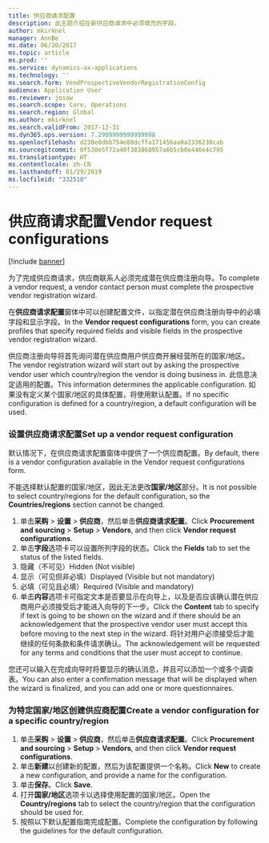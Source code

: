 ```yaml
---
title: 供应商请求配置
description: 此主题介绍在新供应商请求中必须填充的字段。
author: mkirknel
manager: AnnBe
ms.date: 06/20/2017
ms.topic: article
ms.prod: ''
ms.service: dynamics-ax-applications
ms.technology: ''
ms.search.form: VendProspectiveVendorRegistrationConfig
audience: Application User
ms.reviewer: josaw
ms.search.scope: Core, Operations
ms.search.region: Global
ms.author: mkirknel
ms.search.validFrom: 2017-12-31
ms.dyn365.ops.version: 7.2999999999999998
ms.openlocfilehash: d238e0dbb754e88dcffa171456aa0a2336238cab
ms.sourcegitcommit: 0f530e5f72a40f383868957a6b5cb0e446e4c795
ms.translationtype: HT
ms.contentlocale: zh-CN
ms.lasthandoff: 01/29/2019
ms.locfileid: "332510"
---
```

# <a name="vendor-request-configurations"></a><span data-ttu-id="6277f-103">供应商请求配置</span><span class="sxs-lookup"><span data-stu-id="6277f-103">Vendor request configurations</span></span>
[!include [banner](../includes/banner.md)]

<span data-ttu-id="6277f-104">为了完成供应商请求，供应商联系人必须完成潜在供应商注册向导。</span><span class="sxs-lookup"><span data-stu-id="6277f-104">To complete a vendor request, a vendor contact person must complete the prospective vendor registration wizard.</span></span>

<span data-ttu-id="6277f-105">在**供应商请求配置**窗体中可以创建配置文件，以指定潜在供应商注册向导中的必填字段和显示字段。</span><span class="sxs-lookup"><span data-stu-id="6277f-105">In the **Vendor request configurations** form, you can create profiles that specify required fields and visible fields in the prospective vendor registration wizard.</span></span>

<span data-ttu-id="6277f-106">供应商注册向导将首先询问潜在供应商用户供应商开展经营所在的国家/地区。</span><span class="sxs-lookup"><span data-stu-id="6277f-106">The vendor registration wizard will start out by asking the prospective vendor user which country/region the vendor is doing business in.</span></span> <span data-ttu-id="6277f-107">此信息决定适用的配置。</span><span class="sxs-lookup"><span data-stu-id="6277f-107">This information determines the applicable configuration.</span></span> <span data-ttu-id="6277f-108">如果没有定义某个国家/地区的具体配置，将使用默认配置。</span><span class="sxs-lookup"><span data-stu-id="6277f-108">If no specific configuration is defined for a country/region, a default configuration will be used.</span></span>

### <a name="set-up-a-vendor-request-configuration"></a><span data-ttu-id="6277f-109">设置供应商请求配置</span><span class="sxs-lookup"><span data-stu-id="6277f-109">Set up a vendor request configuration</span></span>

<span data-ttu-id="6277f-110">默认情况下，在供应商请求配置窗体中提供了一个供应商配置。</span><span class="sxs-lookup"><span data-stu-id="6277f-110">By default, there is a vendor configuration available in the Vendor request configurations form.</span></span>

<span data-ttu-id="6277f-111">不能选择默认配置的国家/地区，因此无法更改**国家/地区**部分。</span><span class="sxs-lookup"><span data-stu-id="6277f-111">It is not possible to select country/regions for the default configuration, so the **Countries/regions** section cannot be changed.</span></span>

1. <span data-ttu-id="6277f-112">单击**采购** > **设置** > **供应商**，然后单击**供应商请求配置**。</span><span class="sxs-lookup"><span data-stu-id="6277f-112">Click **Procurement and sourcing** > **Setup** > **Vendors**, and then click **Vendor request configurations**.</span></span>
2. <span data-ttu-id="6277f-113">单击**字段**选项卡可以设置所列字段的状态。</span><span class="sxs-lookup"><span data-stu-id="6277f-113">Click the **Fields** tab to set the status of the listed fields.</span></span>
3. <span data-ttu-id="6277f-114">隐藏（不可见）</span><span class="sxs-lookup"><span data-stu-id="6277f-114">Hidden (Not visible)</span></span>
4. <span data-ttu-id="6277f-115">显示（可见但非必填）</span><span class="sxs-lookup"><span data-stu-id="6277f-115">Displayed (Visible but not mandatory)</span></span>
5. <span data-ttu-id="6277f-116">必填（可见且必填）</span><span class="sxs-lookup"><span data-stu-id="6277f-116">Required (Visible and mandatory)</span></span>
6. <span data-ttu-id="6277f-117">单击**内容**选项卡可指定文本是否要显示在向导上，以及是否应该确认潜在供应商用户必须接受后才能进入向导的下一步。</span><span class="sxs-lookup"><span data-stu-id="6277f-117">Click the **Content** tab to specify if text is going to be shown on the wizard and if there should be an acknowledgement that the prospective vendor user must accept this before moving to the next step in the wizard.</span></span> <span data-ttu-id="6277f-118">将针对用户必须接受后才能继续的任何条款和条件请求确认。</span><span class="sxs-lookup"><span data-stu-id="6277f-118">The acknowledgement will be requested for any terms and conditions that the user must accept to continue.</span></span>

<span data-ttu-id="6277f-119">您还可以输入在完成向导时将要显示的确认消息，并且可以添加一个或多个调查表。</span><span class="sxs-lookup"><span data-stu-id="6277f-119">You can also enter a confirmation message that will be displayed when the wizard is finalized, and you can add one or more questionnaires.</span></span>

### <a name="create-a-vendor-configuration-for-a-specific-countryregion"></a><span data-ttu-id="6277f-120">为特定国家/地区创建供应商配置</span><span class="sxs-lookup"><span data-stu-id="6277f-120">Create a vendor configuration for a specific country/region</span></span>
1.  <span data-ttu-id="6277f-121">单击**采购** > **设置** > **供应商**，然后单击**供应商请求配置**。</span><span class="sxs-lookup"><span data-stu-id="6277f-121">Click **Procurement and sourcing** > **Setup** > **Vendors**, and then click **Vendor request configurations**.</span></span>
2.  <span data-ttu-id="6277f-122">单击**新建**以创建新的配置，然后为该配置提供一个名称。</span><span class="sxs-lookup"><span data-stu-id="6277f-122">Click **New** to create a new configuration, and provide a name for the configuration.</span></span>
3.  <span data-ttu-id="6277f-123">单击**保存**。</span><span class="sxs-lookup"><span data-stu-id="6277f-123">Click **Save**.</span></span>
4.  <span data-ttu-id="6277f-124">打开**国家/地区**选项卡以选择使用配置的国家/地区。</span><span class="sxs-lookup"><span data-stu-id="6277f-124">Open the **Country/regions** tab to select the country/region that the configuration should be used for.</span></span>
5.  <span data-ttu-id="6277f-125">按照以下默认配置指南完成配置。</span><span class="sxs-lookup"><span data-stu-id="6277f-125">Complete the configuration by following the guidelines for the default configuration.</span></span>

